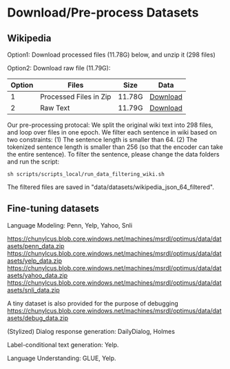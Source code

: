 # Download/Pre-process Datasets

## Wikipedia

Option1: Download processed files (11.78G) below, and unzip it (298 files)



Option2: Download raw file (11.79G):



Option |  Files    | Size | Data |
| -------- | ------- |  -------- | ------- |
|1 | Processed Files in Zip  | 11.78G| [Download](https://chunylcus.blob.core.windows.net/machines/msrdl/optimus/data/datasets/wikipedia_json_64_filtered.zip?sp=r&st=2023-08-28T00:40:43Z&se=3023-08-28T08:40:43Z&sv=2022-11-02&sr=c&sig=kUkSFqeHFfTeqxxpvqVdICCJupwODFwJprCAW2o4irE%3D)    |
|2 | Raw Text  | 11.79G| [Download](https://chunylcus.blob.core.windows.net/machines/msrdl/optimus/data/datasets/wikipedia.segmented.nltk.txt?sp=r&st=2023-08-28T00:40:43Z&se=3023-08-28T08:40:43Z&sv=2022-11-02&sr=c&sig=kUkSFqeHFfTeqxxpvqVdICCJupwODFwJprCAW2o4irE%3D)      |


Our pre-processing protocal: We split the original wiki text into 298 files, and loop over files in one epoch. We filter each sentence in wiki based on two constraints: (1) The sentence length is smaller than 64. (2) The tokenized sentence length is smaller than 256 (so that the encoder can take the entire sentence). To filter the sentence, please change the data folders and run the script:

    sh scripts/scripts_local/run_data_filtering_wiki.sh

The filtered files are saved in "data/datasets/wikipedia_json_64_filtered".


## Fine-tuning datasets

Language Modeling: Penn, Yelp, Yahoo, Snli

https://chunylcus.blob.core.windows.net/machines/msrdl/optimus/data/datasets/penn_data.zip
https://chunylcus.blob.core.windows.net/machines/msrdl/optimus/data/datasets/yelp_data.zip
https://chunylcus.blob.core.windows.net/machines/msrdl/optimus/data/datasets/yahoo_data.zip
https://chunylcus.blob.core.windows.net/machines/msrdl/optimus/data/datasets/snli_data.zip

A tiny dataset is also provided for the purpose of debugging
https://chunylcus.blob.core.windows.net/machines/msrdl/optimus/data/datasets/debug_data.zip

(Stylized) Dialog response generation: DailyDialog, Holmes


Label-conditional text generation: Yelp.


Language Understanding: GLUE, Yelp.

